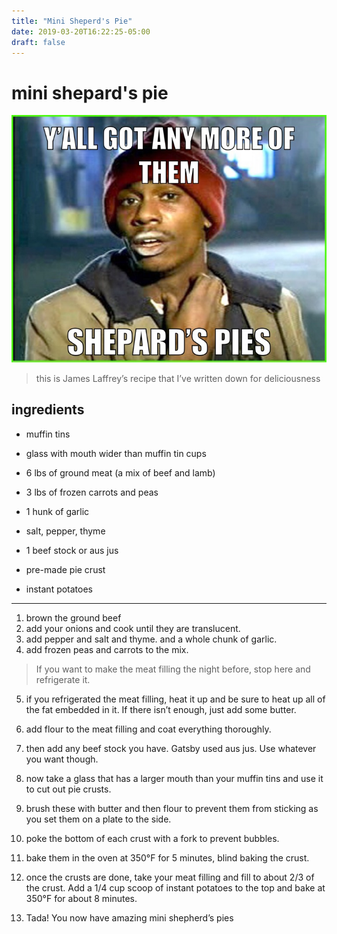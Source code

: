 ```yaml
---
title: "Mini Sheperd's Pie"
date: 2019-03-20T16:22:25-05:00
draft: false
---
```


# mini shepard's pie

![](1f6ad65febeb4c0d8d276cc0bcae368d.jpeg)

> this is James Laffrey’s recipe that I’ve written down for deliciousness

## ingredients
- muffin tins
- glass with mouth wider than muffin tin cups

- 6 lbs of ground meat (a mix of beef and lamb)
- 3 lbs of frozen carrots and peas
- 1 hunk of garlic
- salt, pepper, thyme
- 1 beef stock or aus jus

- pre-made pie crust
- instant potatoes

---- 

1. brown the ground beef
2. add your onions and cook until they are translucent. 
3. add pepper and salt and thyme. and a whole chunk of garlic. 
4. add frozen peas and carrots to the mix. 

> If you want to make the meat filling the night before, stop here and refrigerate it.

5. if you refrigerated the meat filling, heat it up and be sure to heat up all of the fat embedded in it. If there isn’t enough, just add some butter.
6. add flour to the meat filling and coat everything thoroughly.
7. then add any beef stock you have. Gatsby used aus jus. Use whatever you want though.

8. now take a glass that has a larger mouth than your muffin tins and use it to cut out pie crusts.
9. brush these with butter and then flour to prevent them from sticking as you set them on a plate to the side.
10. poke the bottom of each crust with a fork to prevent bubbles.
11. bake them in the oven at 350°F for 5 minutes, blind baking the crust.
12. once the crusts are done, take your meat filling and fill to about 2/3 of the crust. Add a 1/4 cup scoop of instant potatoes to the top and bake at 350°F for about 8 minutes.
13. Tada! You now have amazing mini shepherd’s pies
